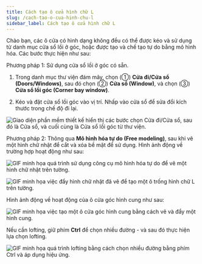 ```yaml
---
title: Cách tạo ô cửa hình chữ L
slug: /cach-tao-o-cua-hinh-chu-l
sidebar_label: Cách tạo ô cửa hình chữ L
---
```


Chào bạn, các ô cửa có hình dạng không đều có thể được kéo và sử dụng từ danh mục cửa sổ lồi ở góc, hoặc được tạo và chế tạo tự do bằng mô hình hóa. Các bước thực hiện như sau:

Phương pháp 1: Sử dụng cửa sổ lồi ở góc có sẵn.

1. Trong danh mục thư viện đám mây, chọn (①) **Cửa đi/Cửa sổ (Doors/Windows)**, sau đó chọn (②) **Cửa sổ (Window)**, và chọn (③) **Cửa sổ lồi góc (Corner bay window)**.

2. Kéo và đặt cửa sổ lồi góc vào vị trí. Nhấp vào cửa sổ để sửa đổi kích thước trong chế độ đi lại.

![Giao diện phần mềm thiết kế hiển thị các bước chọn Cửa đi/Cửa sổ, sau đó là Cửa sổ, và cuối cùng là Cửa sổ lồi góc từ thư viện.](https://storage.googleapis.com/jegavn_kb/images/05bafdc3-9004-4fa5-afb2-0e28c6981c14.png)

Phương pháp 2: Thông qua **Mô hình hóa tự do (Free modeling)**, sau khi vẽ một hình chữ nhật để cắt và xóa bề mặt để sử dụng. Hình ảnh động về trường hợp hoạt động như sau:

![GIF minh họa quá trình sử dụng công cụ mô hình hóa tự do để vẽ một hình chữ nhật trên tường.](https://storage.googleapis.com/jegavn_kb/images/f8eaecc6-b119-4a6c-bce9-d3567be1758f.gif)

![GIF minh họa việc đẩy hình chữ nhật đã vẽ để tạo một ô trống hình chữ L trên tường.](https://storage.googleapis.com/jegavn_kb/images/e1c6f2bc-b6da-45fd-a4b2-47636868aafd.gif)

Hình ảnh động về hoạt động của ô cửa góc hình cung như sau:

![GIF minh họa việc tạo một ô cửa góc hình cung bằng cách vẽ và đẩy một hình cung.](https://storage.googleapis.com/jegavn_kb/images/0e18bdd4-310b-4b4f-a830-2461e47e457e.gif)

Nếu cần lofting, giữ phím **Ctrl** để chọn nhiều đường - và sau đó thực hiện lựa chọn lofting.

![GIF minh họa quá trình lofting bằng cách chọn nhiều đường bằng phím Ctrl và áp dụng hiệu ứng.](https://storage.googleapis.com/jegavn_kb/images/9e8fd7e8-ed1e-49d0-bf1a-0359076f5343.gif)